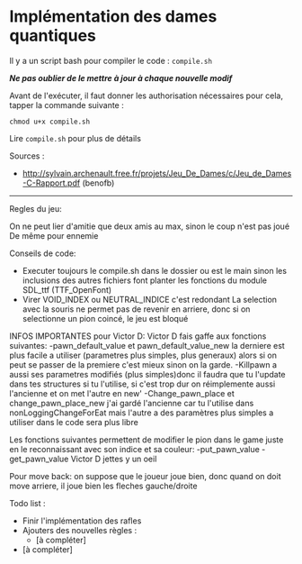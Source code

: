 # Implémentation des dames quantiques

Il y a un script bash pour compiler le code : `compile.sh`

__*Ne pas oublier de le mettre à jour à chaque nouvelle modif*__

Avant de l'exécuter, il faut donner les authorisation nécessaires
pour cela, tapper la commande suivante :
``` 
chmod u+x compile.sh
```
Lire `compile.sh` pour plus de détails

Sources :
- http://sylvain.archenault.free.fr/projets/Jeu_De_Dames/c/Jeu_de_Dames-C-Rapport.pdf (benofb)
___

Regles du jeu:

On ne peut lier d'amitie que deux amis au max, sinon le coup n'est pas joué
De même pour ennemie

Conseils de code:
- Executer toujours le compile.sh dans le dossier ou est le main sinon les inclusions des autres fichiers font planter les fonctions du module SDL_ttf (TTF_OpenFont)
- Virer VOID_INDEX ou NEUTRAL_INDICE c'est redondant
La selection avec la souris ne permet pas de revenir en arriere, donc si on selectionne un pion coincé, le jeu est bloqué

INFOS IMPORTANTES pour Victor D:
Victor D fais gaffe aux fonctions suivantes:
-pawn_default_value et pawn_default_value_new la derniere est plus facile a utiliser (parametres plus simples, plus generaux) alors si on peut se passer de la premiere c'est mieux sinon on la garde.
-Killpawn a aussi ses parametres modifiés (plus simples)donc il faudra que tu l'update dans tes structures si tu l'utilise, si c'est trop dur on réimplemente aussi l'ancienne et on met l'autre en new'
-Change_pawn_place et change_pawn_place_new j'ai gardé l'ancienne car tu l'utilise dans nonLoggingChangeForEat mais l'autre a des paramètres plus simples a utiliser dans 
le code sera plus libre

Les fonctions suivantes permettent de modifier le pion dans le game juste en le reconnaissant avec son indice et sa couleur:
-put_pawn_value
-get_pawn_value
Victor D jettes y un oeil

Pour move back: on suppose que le joueur joue bien, donc quand on doit move arriere, il joue bien les fleches gauche/droite

Todo list :
- Finir l'implémentation des rafles
- Ajouters des nouvelles règles :
    - [à compléter]
- [à compléter]
